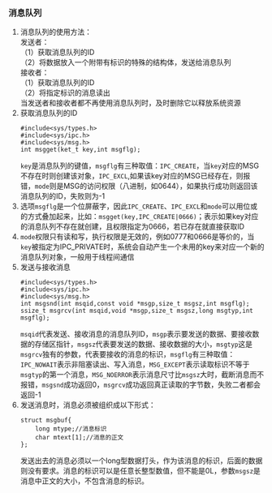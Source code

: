 ### 消息队列
1. 消息队列的使用方法：  
发送者：  
（1）获取消息队列的ID  
（2）将数据放入一个附带有标识的特殊的结构体，发送给消息队列  
接收者：  
（1）获取消息队列的ID  
（2）将指定标识的消息读出  
当发送者和接收者都不再使用消息队列时，及时删除它以释放系统资源
2. 获取消息队列的ID
    ```
    #include<sys/types.h>
    #include<sys/ipc.h>
    #include<sys/msg.h>
    int msgget(ket_t key,int msgflg);
    ```
    `key`是消息队列的键值，`msgflg`有三种取值：`IPC_CREATE`，当`key`对应的MSG不存在时则创建该对象，`IPC_EXCL`,如果该key对应的MSG已经存在，则报错，`mode`则是MSG的访问权限（八进制，如0644），如果执行成功则返回该消息队列的ID，失败则为-1
3. 选项`msgflg`是一个位屏蔽字，因此`IPC_CREATE`、`IPC_EXCL`和`mode`可以用位或的方式叠加起来，比如：`msgget(key,IPC_CREATE|0666)`；表示如果key对应的消息队列不存在就创建，且权限指定为0666，若已存在就直接获取ID
4. `mode`权限只有读和写，执行权限是无效的，例如0777和0666是等价的，当`key`被指定为IPC_PRIVATE时，系统会自动产生一个未用的key来对应一个新的消息队列对象，一般用于线程间通信
5. 发送与接收消息
    ```
    #include<sys/types.h>
    #include<sys/ipc.h>
    #include<sys/msg.h>
    int msgsnd(int msqid,const void *msgp,size_t msgsz,int msgflg);
    ssize_t msgrcv(int msqid,void *msgp,size_t msgsz,long msgtyp,int msgflg);
    ```
    `msqid`代表发送、接收消息的消息队列ID，`msgp`表示要发送的数据、要接收数据的存储区指针，`msgsz`代表要发送的数据、接收数据的大小，`msgtyp`这是`msgrcv`独有的参数，代表要接收的消息的标识，`msgflg`有三种取值：`IPC_NOWAIT`表示非阻塞读出、写入消息，`MSG_EXCEPT`表示读取标识不等于`msgtyp`的第一个消息，`MSG_NOERROR`表示消息尺寸比`msgsz`大时，截断消息而不报错，`msgsnd`成功返回0，`msgrcv`成功返回真正读取的字节数，失败二者都会返回-1
6. 发送消息时，消息必须被组织成以下形式：
    ```
    struct msgbuf{
        long mtype;//消息标识
        char mtext[1];//消息的正文
    };
    ```
    发送出去的消息必须以一个long型数据打头，作为该消息的标识，后面的数据则没有要求。消息的标识可以是任意长整型数值，但不能是0L，参数`msgsz`是消息中正文的大小，不包含消息的标识。
